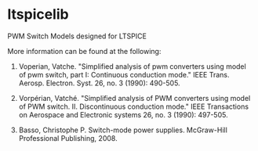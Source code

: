 # ltspicelib
PWM Switch Models designed for LTSPICE

More information can be found at the following:

1. Voperian, Vatche. "Simplified analysis of pwm converters using model of pwm switch, part I: Continuous conduction mode." IEEE Trans. Aerosp. Electron. Syst. 26, no. 3 (1990): 490-505.

2. Vorpérian, Vatché. "Simplified analysis of PWM converters using model of PWM switch. II. Discontinuous conduction mode." IEEE Transactions on Aerospace and Electronic systems 26, no. 3 (1990): 497-505.

3. Basso, Christophe P. Switch-mode power supplies. McGraw-Hill Professional Publishing, 2008.
